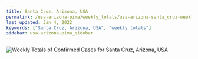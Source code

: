 ```yaml
---
title: Santa Cruz, Arizona, USA
permalink: /usa-arizona-pima/weekly_totals/usa-arizona-santa_cruz-weekly_totals.html
last_updated: Jan 4, 2022
keywords: ["Santa Cruz, Arizona, USA", "weekly totals"]
sidebar: usa-arizona-pima_sidebar
---
```


![Weekly Totals of Confirmed Cases for Santa Cruz, Arizona, USA](/covid_tracker/images/graphs/usa-arizona-santa_cruz-weekly_totals_graph.png)
